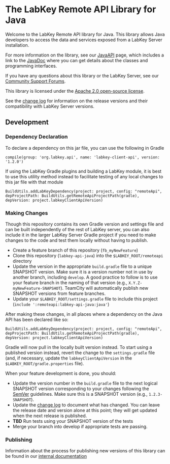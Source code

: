 # The LabKey Remote API Library for Java

Welcome to the LabKey Remote API library for Java. This library allows Java 
developers to access the data and services exposed from a LabKey Server installation.

For more information on the library, 
see our [JavaAPI](https://www.labkey.org/Documentation/wiki-page.view?name=javaAPI) page, 
which includes a link to the [JavaDoc](https://www.labkey.org/download/clientapi_docs/java-api/)
where you can get details about the classes and programming interfaces. 

If you have any questions about this library or the LabKey Server, 
see our [Community Support Forums](https://www.labkey.org/home/Support/LabKey%20Support%20Forum/project-begin.view?).

This library is licensed under the [Apache 2.0 open-source license](http://www.apache.org/licenses/LICENSE-2.0).

See the [change log](CHANGELOG.md) for information on the release versions and their
compatibility with LabKey Server versions.

## Development

### Dependency Declaration
To declare a dependency on this jar file, you can use the following in Gradle

```compile(group: 'org.labkey.api', name: 'labkey-client-api', version: '1.2.0')```

If using the LabKey Gradle plugins and building a LabKey module, it is best to 
use this utility method instead to facilitate testing of any local changes to
this jar file with that module
```
BuildUtils.addLabKeyDependency(project: project, config: "remoteApi", depProjectPath: BuildUtils.getRemoteApiProjectPath(gradle), depVersion: project.labkeyClientApiVersion)
```

### Making Changes

Though this repository contains its own Gradle version and settings file and can be built
independently of the rest of LabKey server, you can also include it in the larger LabKey 
Server Gradle project if you need to make changes to the code and test them locally without
having to publish.  

- Create a feature branch of this repository (`fb_myNewFeature`)
- Clone this repository (`labkey-api-java`) into the `$LABKEY_ROOT/remoteapi` directory
- Update the version in the appropriate `build.gradle` file to a unique SNAPSHOT version. Make sure 
it is a version number not in use by another branch, including `develop`.  A good practice to 
follow is to use your feature branch in the naming of that version (e.g., `X.Y.Z-myNewFeature-SNAPSHOT`). 
TeamCity will automatically publish new SNAPSHOT versions from feature branches.
- Update your `$LABKEY_ROOT/settings.gradle` file to include this project (`include ':remoteapi:labkey-api-java:java'`)

After making these changes, in all places where a dependency on the Java API has been declared like so: 

`BuildUtils.addLabKeyDependency(project: project, config: "remoteApi", depProjectPath: BuildUtils.getRemoteApiProjectPath(gradle), depVersion: project.labkeyClientApiVersion)`

Gradle will now pull in the locally built version instead. To start using a published
version instead, revert the change to the `settings.gradle` file (and, if necessary, update the `labkeyClientApiVersion`
in the `$LABKEY_ROOT/gradle.properties` file).

When your feature development is done, you should:

- Update the version number in the `build.gradle` file to the next logical SNAPSHOT version corresponding to your changes
following the [SemVer](https://semver.org/) guidelines.  Make sure this is a SNAPSHOT version (e.g., `1.2.3-SNAPSHOT`).
- Update the [change log](CHANGELOG.md) to document what has changed.  You can leave the release date and version alone at this 
point; they will get updated when the next release is published.
- **TBD** Run tests using your SNAPSHOT version of the tests
- Merge your branch into develop if appropriate tests are passing.


### Publishing

Information about the process for publishing new versions of this library
can be found in our [internal documentation](https://internal.labkey.com/Handbook/Dev/wiki-page.view?name=mavenArtifacts)
